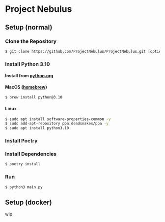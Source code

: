 # Project Nebulus

## Setup (normal)

### Clone the Repository

```bash
$ git clone https://github.com/ProjectNebulus/ProjectNebulus.git [optional directory]
```

### Install Python 3.10

#### Install from [python.org](https://www.python.org/downloads/release/python-3100/)

#### MacOS ([homebrew](https://brew.sh/))

```bash
$ brew install python@3.10
```

#### Linux

```bash
$ sudo apt install software-properties-common -y
$ sudo add-apt-repository ppa:deadsnakes/ppa -y
$ sudo apt install python3.10
```

### [Install Poetry](https://python-poetry.org/docs/#installation)

### Install Dependencies

```bash
$ poetry install
```

### Run

```bash
$ python3 main.py
```

## Setup (docker)

wip
